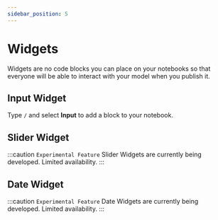 ```yaml
---
sidebar_position: 5
---
```


# Widgets

Widgets are no code blocks you can place on your notebooks so that everyone will be able to interact with your model when you publish it.

## Input Widget

Type `/` and select **Input** to add a block to your notebook.

## Slider Widget

:::caution `Experimental Feature`
Slider Widgets are currently being developed. Limited availability.
:::

## Date Widget

:::caution `Experimental Feature`
Date Widgets are currently being developed. Limited availability.
:::
